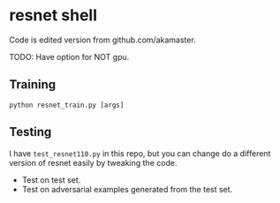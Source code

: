 # resnet shell

Code is edited version from github.com/akamaster.

TODO: Have option for NOT gpu.


## Training
`python resnet_train.py [args]`

## Testing
I have `test_resnet110.py` in this repo, but you can change do a different
version of resnet easily by tweaking the code.
* Test on test set.
* Test on adversarial examples generated from the test set.

